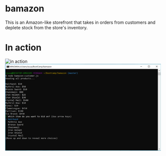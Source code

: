 # bamazon

This is an Amazon-like storefront that takes in orders from customers and deplete stock from the store's inventory.

# In action
![in action](bamazon-1/png)
![in action](bamazon-1.png)